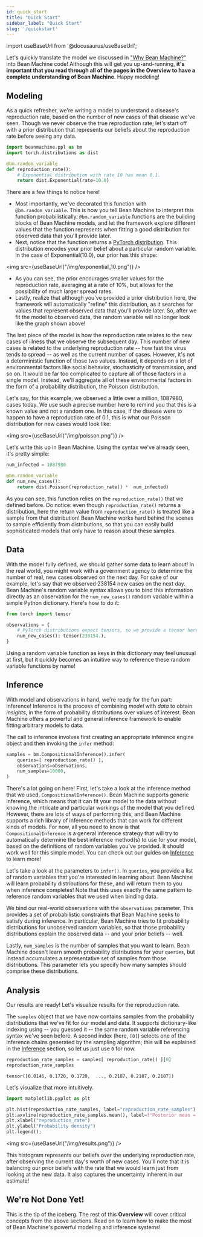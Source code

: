 ```yaml
---
id: quick_start
title: "Quick Start"
sidebar_label: "Quick Start"
slug: '/quickstart'
---
```

import useBaseUrl from '@docusaurus/useBaseUrl';

<!-- @import "../../header.md" -->

Let's quickly translate the model we discussed in ["Why Bean Machine?"](../why_bean_machine/why_bean_machine.md) into Bean Machine code! Although this will get you up-and-running, **it's important that you read through all of the pages in the Overview to have a complete understanding of Bean Machine**. Happy modeling!

## Modeling

As a quick refresher, we're writing a model to understand a disease's reproduction rate, based on the number of new cases of that disease we've seen. Though we never observe the true reproduction rate, let's start off with a prior distribution that represents our beliefs about the reproduction rate before seeing any data.

```py
import beanmachine.ppl as bm
import torch.distributions as dist

@bm.random_variable
def reproduction_rate():
    # Exponential distribution with rate 10 has mean 0.1.
    return dist.Exponential(rate=10.0)
```

There are a few things to notice here!

  * Most importantly, we've decorated this function with `@bm.random_variable`. This is how you tell Bean Machine to interpret this function probabilistically. `@bm.random_variable` functions are the building blocks of Bean Machine models, and let the framework explore different values that the function represents when fitting a good distribution for observed data that you'll provide later.
  * Next, notice that the function returns a [PyTorch distribution](https://pytorch.org/docs/stable/distributions.html?highlight=distribution#module-torch.distributions). This distribution encodes your prior belief about a particular random variable. In the case of $\text{Exponential}(10.0)$, our prior has this shape:

<img src={useBaseUrl("/img/exponential_10.png")} />

  * As you can see, the prior encourages smaller values for the reproduction rate, averaging at a rate of 10%, but allows for the possibility of much larger spread rates.
  * Lastly, realize that although you've provided a prior distribution here, the framework will automatically "refine" this distribution, as it searches for values that represent observed data that you'll provide later. So, after we fit the model to observed data, the random variable will no longer look like the graph shown above!

The last piece of the model is how the reproduction rate relates to the new cases of illness that we observe the subsequent day. This number of new cases is related to the underlying reproduction rate -- how fast the virus tends to spread -- as well as the current number of cases. However, it's not a deterministic function of those two values. Instead, it depends on a lot of environmental factors like social behavior, stochasticity of transmission, and so on. It would be far too complicated to capture all of those factors in a single model. Instead, we'll aggregate all of these environmental factors in the form of a probability distribution, the $\text{Poisson}$ distribution.

Let's say, for this example, we observed a little over a million, 1087980, cases today. We use such a precise number here to remind you that this is a known value and not a random one. In this case, if the disease were to happen to have a reproduction rate of 0.1, this is what our $\text{Poisson}$ distribution for new cases would look like:

<img src={useBaseUrl("/img/poisson.png")} />

Let's write this up in Bean Machine. Using the syntax we've already seen, it's pretty simple:

```py
num_infected = 1087980

@bm.random_variable
def num_new_cases():
    return dist.Poisson(reproduction_rate() *  num_infected)
```

As you can see, this function relies on the `reproduction_rate()` that we defined before. Do notice: even though `reproduction_rate()` returns a distribution, here the return value from `reproduction_rate()` is treated like a sample from that distribution! Bean Machine works hard behind the scenes to sample efficiently from distributions, so that you can easily build sophisticated models that only have to reason about these samples.

## Data

With the model fully defined, we should gather some data to learn about! In the real world, you might work with a government agency to determine the number of real, new cases observed on the next day. For sake of our example, let's say that we observed 238154 new cases on the next day. Bean Machine's random variable syntax allows you to bind this information directly as an observation for the `num_new_cases()` random variable within a simple Python dictionary. Here's how to do it:

```py
from torch import tensor

observations = {
    # PyTorch distributions expect tensors, so we provide a tensor here.
    num_new_cases(): tensor(238154.),
}
```

Using a random variable function as keys in this dictionary may feel unusual at first, but it quickly becomes an intuitive way to reference these random variable functions by name!

## Inference

With model and observations in hand, we're ready for the fun part: inference! Inference is the process of combining _model_ with _data_ to obtain _insights_, in the form of probability distributions over values of interest. Bean Machine offers a powerful and general inference framework to enable fitting arbitrary models to data.

The call to inference involves first creating an appropriate inference engine object and then invoking the `infer` method:

```py
samples = bm.CompositionalInference().infer(
    queries=[ reproduction_rate() ],
    observations=observations,
    num_samples=10000,
)
```

There's a lot going on here! First, let's take a look at the inference method that we used, `CompositionalInference()`. Bean Machine supports generic inference, which means that it can fit your model to the data without knowing the intricate and particular workings of the model that you defined. However, there are lots of ways of performing this, and Bean Machine supports a rich library of inference methods that can work for different kinds of models. For now, all you need to know is that `CompositionalInference` is a general inference strategy that will try to automatically determine the best inference method(s) to use for your model, based on the definitions of random variables you've provided. It should work well for this simple model. You can check out our guides on [Inference](../inference/inference.md) to learn more!

Let's take a look at the parameters to `infer()`. In `queries`, you provide a list of random variables that you're interested in learning about. Bean Machine will learn probability distributions for these, and will return them to you when inference completes! Note that this uses exactly the same pattern to reference random variables that we used when binding data.

We bind our real-world observations with the `observations` parameter. This provides a set of probabilistic constraints that Bean Machine seeks to satisfy during inference. In particular, Bean Machine tries to fit probability distributions for unobserved random variables, so that those probability distributions explain the observed data -- and your prior beliefs -- well.

Lastly, `num_samples` is the number of samples that you want to learn. Bean Machine doesn't learn smooth probability distributions for your `queries`, but instead accumulates a representative set of samples from those distributions. This parameter lets you specify how many samples should comprise these distributions.

## Analysis

Our results are ready! Let's visualize results for the reproduction rate.

The `samples` object that we have now contains samples from the probability distributions that we've fit for our model and data. It supports dictionary-like indexing using -- you guessed it -- the same random variable referencing syntax we've seen before. A second index (here, `[0]`) selects one of the inference chains generated by the sampling algorithm; this will be explained in the [Inference](../inference/inference.md) section, so let us just use `0` for now.

<!-- TODO: The syntax for accessing samples is ugly because of chains and detaching. We should fix it. -->
```py
reproduction_rate_samples = samples[ reproduction_rate() ][0]
reproduction_rate_samples
```

```
tensor([0.0146, 0.1720, 0.1720,  ..., 0.2187, 0.2187, 0.2187])
```

Let's visualize that more intuitively.

```py
import matplotlib.pyplot as plt

plt.hist(reproduction_rate_samples, label="reproduction_rate_samples")
plt.axvline(reproduction_rate_samples.mean(), label=f"Posterior mean = {reproduction_rate_samples.mean() :.2f}", color="K")
plt.xlabel("reproduction_rate")
plt.ylabel("Probability density")
plt.legend();
```

<img src={useBaseUrl("/img/results.png")} />

This histogram represents our beliefs over the underlying reproduction rate, after observing the current day's worth of new cases. You'll note that it is balancing our prior beliefs with the rate that we would learn just from looking at the new data. It also captures the uncertainty inherent in our estimate!

## We're Not Done Yet!

This is the tip of the iceberg. The rest of this **Overview** will cover critical concepts from the above sections. Read on to learn how to make the most of Bean Machine's powerful modeling and inference systems!

<!-- ## Quick start Part 1

### Modeling

At this point it would be helpful to briefly look at our example model written in Bean Machine.
Random variables such as `reproduction_rate` and `num_new_cases` are represented as functions which compute the Conditional Probability Distribution (CPD) of these variables and return a [PyTorch distribution object](https://pytorch.org/docs/stable/distributions.html?highlight=distribution#module-torch.distributions).
These **dependency functions** that compute the CPD are marked with the `beanmachine.ppl.random_variable` decorator and all Elementary Probability Distributions (EPDs) are based on PyTorch EPDs in the `torch.distribution` package.

```py
import beanmachine.ppl as bm
import torch.distributions as dist
from torch import tensor


num_infected = 1087980

@bm.random_variable
def reproduction_rate():
    return dist.Exponential(1 / 0.1)

@bm.random_variable
def num_new_cases():
    return dist.Poisson(reproduction_rate() *  num_infected)
```

### Inference

The call to inference involves first creating an appropriate inference engine object and then invoking the `infer` method as follows

```py
engine = bm.CompositionalInference()
samples = engine.infer(
    queries = [reproduction_rate()],
    observations = {num_new_cases() : tensor(238154.0)},
    num_samples = 1000,
)
```

Here it is important to note that the call `reproduction_rate()` in the list of queried variables refers to the name of a random variable while the same call in the dependency function  of `num_new_cases()` refers to the value of the random variable.

The semantics of the `infer` call are to request the posterior distribution of the random variable `reproduction_rate()` given that the value of the random variable `num_new_cases()` is equal to `238154`.
Note that all values in Bean Machine are represented as PyTorch tensors.

### Results

The inference engine that we are using in this example is an instance of Markov Chain Monte Carlo (MCMC) inference which represents the posterior as a set of samples.
We can inspect these samples by using the function call `reproduction_rate()` to refer to the name of a random variable as follows,

```py
samples[reproduction_rate()]
```

```
tensor([[0.2189, 0.2187, 0.2188,  ..., 0.2186, 0.2187, 0.2188],
        [0.2187, 0.2192, 0.2185,  ..., 0.2187, 0.2182, 0.2183],
        [0.2181, 0.2197, 0.2188,  ..., 0.2185, 0.2191, 0.2187],
        [0.2188, 0.2184, 0.2183,  ..., 0.2183, 0.2189, 0.2189]],
       grad_fn=<SliceBackward>)
```

By default inference produces samples from 4 independent chains, hence the 4 arrays above.
This can be controlled with the `num_chains` parameter.
Of course, we can do the usual PyTorch tensor operations on these samples,

```py
samples[reproduction_rate()].mean().item()
```

```
0.2188912332057953
```

### Diagnostics

The Bean Machine library has standard MCMC diagnostics available.
These diagnostics can be accessed through `Diagnostics` as follows

```py
diag = bm.Diagnostics(samples)
diag.summary()
```

|                              |avg       |std      |2.5%       |50%     |97.5%     |r_hat        |n_eff|
|---|---|---|---|---|---|---|---|
|reproduction_rate()[]  |0.218891  |0.000454  |0.218011  |0.218889  |0.219761  |1.003263  |2356.885498|

In addition to the numerical diagnostics, other standard graphs can also be produced as follows

```py
diag.plot(display=True)
```

![Trace Plot](trace1.png)

![Auto Correlation Plot](autocorr1.png) -->
